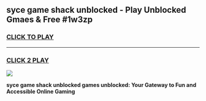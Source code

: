 
## syce game shack unblocked - Play Unblocked Gmaes & Free #1w3zp
<h3>
<a href="https://premium.freeplayer.one?title=syce_game_shack_unblocked&ref=03M">CLICK TO PLAY</a></h3>
<hr>

<h3>
<a href="https://premium.freeplayer.one?title=syce_game_shack_unblocked&ref=03M">CLICK 2 PLAY</a>
  
</h3>

<a href="https://premium.freeplayer.one?title=syce_game_shack_unblocked&ref=03M"><img src="https://clearcache.store/games.png"></a>


**syce game shack unblocked games unblocked: Your Gateway to Fun and Accessible Online Gaming**
